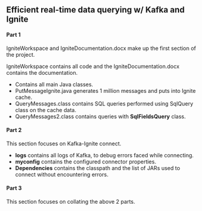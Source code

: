 ## Efficient real-time data querying w/ Kafka and Ignite

#### Part 1

IgniteWorkspace and IgniteDocumentation.docx make up the first section of the project.

IgniteWorkspace contains all code and the IgniteDocumentation.docx contains the documentation.
* Contains all main Java classes. 
* PutMessageIgnite.java generates 1 million messages and puts into Ignite cache.
* QueryMessages.class contains SQL queries performed using SqlQuery class on the cache data.
* QueryMessages2.class contains queries with **SqlFieldsQuery** class.
                      
#### Part 2

This section focuses on Kafka-Ignite connect.

* **logs** contains all logs of Kafka, to debug errors faced while connecting. 
* **myconfig** contains the configured connector properties.                      
* **Dependencies** contains the classpath and the list of JARs used to connect without encountering errors.

#### Part 3

This section focuses on collating the above 2 parts.
